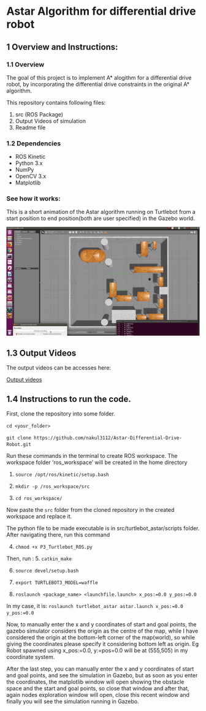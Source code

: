 # Astar Algorithm for differential drive robot

## 1 Overview and Instructions:

### 1.1 Overview

The goal of this project is to implement A* alogithm for a differential drive robot, by incorporating the differential drive constraints in the original A* algorithm.

This repository contains following files:
1) src (ROS Package)
2) Output Videos of simulation
3) Readme file



### 1.2 Dependencies

* ROS Kinetic
* Python 3.x
* NumPy
* OpenCV 3.x
* Matplotlib

### See how it works:

This is a short animation of the Astar algorithm running on Turtlebot from a start position to end position(both are user specified) in the Gazebo world.

<img src="output/p3_astar.gif" width="800">


## 1.3 Output Videos

The output videos can be accesses here:

[Output videos](https://drive.google.com/open?id=1dPJoDLH53zhUDIkiafWWa4PV7IaY8qO1)



## 1.4 Instructions to run the code.

First, clone the repository into some folder.

```cd <your_folder>```

``` git clone https://github.com/nakul3112/Astar-Differential-Drive-Robot.git ```

Run these commands in the terminal to create ROS workspace. The workspace folder ‘ros_workspace’ will be created in the home directory

1. `source /opt/ros/kinetic/setup.bash`

2. `mkdir -p /ros_workspace/src`

3. `cd ros_workspace/`

Now paste the `src` folder from the cloned repository in the created workspace and replace it.

The python file to be made executable is in src/turtlebot_astar/scripts folder. After navigating there, run this command 
 
4. `chmod +x P3_Turtlebot_ROS.py`

Then, run :
5. `catkin_make`

6. `source devel/setup.bash`

7. `export TURTLEBOT3_MODEL=waffle`

8. `roslaunch <package_name> <launchfile.launch> x_pos:=0.0 y_pos:=0.0`

In my case, it is:
`roslaunch turtlebot_astar astar.launch x_pos:=0.0 y_pos:=0.0`


Now, to manually enter the x and y coordinates of start and goal points, the gazebo simulator considers the origin as the centre of the map, while I have considered the origin at the bottom-left corner of the map(world), so while giving the coordinates please specify it considering bottom left as origin. Eg Robot spawned using x_pos:=0.0, y:=pos=0.0 will be at (555,505) in my coordinate system.

After the last step, you can manually enter the x and y coordinates of start and goal points, and see the simulation in Gazebo, but as soon as you enter the coordinates, the matplotlib window will open showing the obstacle space and the start and goal points, so close that window and after that, again nodes exploration window will open, close this recent window and finally you will see the simulation running in Gazebo.






